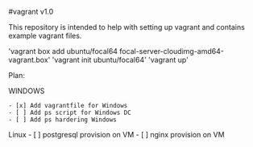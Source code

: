 #vagrant v1.0

This repository is intended to help with setting up vagrant and contains example vagrant files.

'vagrant box add ubuntu/focal64 focal-server-cloudimg-amd64-vagrant.box'
'vagrant init ubuntu/focal64'
'vagrant up'



Plan:

WINDOWS

    - [x] Add vagrantfile for Windows
    - [ ] Add ps script for Windows DC
    - [ ] Add ps hardering Windows

Linux
    - [ ] postgresql provision on VM
    - [ ] nginx provision on VM
